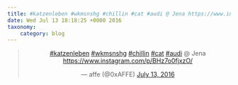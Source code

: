 ```yaml
---
title: #katzenleben #wkmsnshg #chillin #cat #audi @ Jena https://www.instagram.com/p/BHz7o0fjxzO/
date: Wed Jul 13 18:18:25 +0000 2016
taxonomy:
    category: blog
---
```

<blockquote class="twitter-tweet" align="center"><p lang="in" dir="ltr"><a href="https://twitter.com/hashtag/katzenleben?src=hash">#katzenleben</a> <a href="https://twitter.com/hashtag/wkmsnshg?src=hash">#wkmsnshg</a> <a href="https://twitter.com/hashtag/chillin?src=hash">#chillin</a> <a href="https://twitter.com/hashtag/cat?src=hash">#cat</a> <a href="https://twitter.com/hashtag/audi?src=hash">#audi</a> @ Jena <a href="https://www.instagram.com/p/BHz7o0fjxzO/">https://www.instagram.com/p/BHz7o0fjxzO/</a></p>&mdash; affe (@0xAFFE) <a href="https://twitter.com/0xAFFE/status/753292512735928320">July 13, 2016</a></blockquote>
